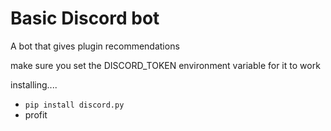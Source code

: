# Basic Discord bot

A bot that gives plugin recommendations

make sure you set the DISCORD_TOKEN environment variable for it to work

installing....

* `pip install discord.py`
* profit
